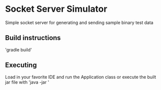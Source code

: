 # Socket Server Simulator

Simple socket server for generating and sending sample binary test data

## Build instructions

'gradle build'

## Executing

Load in your favorite IDE and run the Application class or execute the built jar file with 
'java -jar ' 